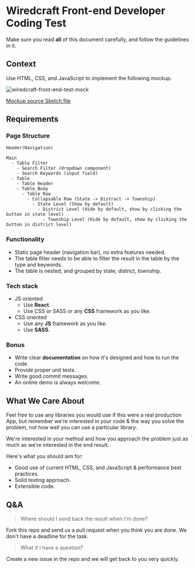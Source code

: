 # Wiredcraft Front-end Developer Coding Test

Make sure you read **all** of this document carefully, and follow the guidelines in it.

## Context

Use HTML, CSS, and JavaScript to implement the following mockup.

![wiredcraft-front-end-test-mock](https://cldup.com/JM3lLBAS5V.jpg)

[Mockup source Sketch file](https://cldup.com/2wo0ktkbxJ.sketch)

## Requirements

### Page Structure

```
Header(Navigation)

Main
  - Table Filter
    - Search Filter (dropdown component)
    - Search Keywords (input field)
  - Table
    - Table Header
    - Table Body
      - Table Row
        - Collapsable Row (State -> Distract -> Township)
          - State Level (Show by default)
            - District Level (Hide by default, show by clicking the button in state level)
              - Township Level (Hide by default, show by clicking the button in district level)
```

### Functionality

* Static page header (navigation bar), no extra features needed.
* The table filter needs to be able to filter the result in the table by the type and keywords.
* The table is nested, and grouped by state, district, township.

### Tech stack

- JS oriented
    - Use **React**.
    - Use CSS or SASS or any **CSS** framework as you like.
- CSS oriented
    - Use any **JS** framework as you like.
    - Use **SASS**.

### Bonus

- Write clear **documentation** on how it's designed and how to run the code.
- Provide proper unit tests.
- Write good commit messages.
- An online demo is always welcome.

## What We Care About

Feel free to use any libraries you would use if this were a real production App, but remember we're interested in your code & the way you solve the problem, not how well you can use a particular library.

We're interested in your method and how you approach the problem just as much as we're interested in the end result.

Here's what you should aim for:

- Good use of current HTML, CSS, and JavaScript & performance best practices.
- Solid testing approach.
- Extensible code.

## Q&A

> Where should I send back the result when I'm done?

Fork this repo and send us a pull request when you think you are done. We don't have a deadline for the task.

> What if I have a question?

Create a new issue in the repo and we will get back to you very quickly.

